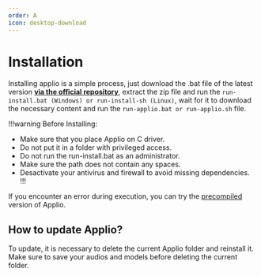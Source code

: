 ```yaml
---
order: A
icon: desktop-download
---
```


# Installation

Installing applio is a simple process, just download the .bat file of the latest version **[via the official repository](https://github.com/IAHispano/Applio/releases)**, extract the zip file and run the `run-install.bat (Windows) or run-install-sh (Linux)`, wait for it to download the necessary content and run the `run-applio.bat or run-applio.sh` file.

!!!warning Before Installing:
- Make sure that you place Applio on C driver.
- Do not put it in a folder with privileged access.
- Do not run the run-install.bat as an administrator.
- Make sure the path does not contain any spaces.
- Desactivate your antivirus and firewall to avoid missing dependencies.
!!!

If you encounter an error during execution, you can try the [precompiled](/faq\Installation\Compiled.md) version of Applio.

## How to update Applio?
To update, it is necessary to delete the current Applio folder and reinstall it. Make sure to save your audios and models before deleting the current folder.